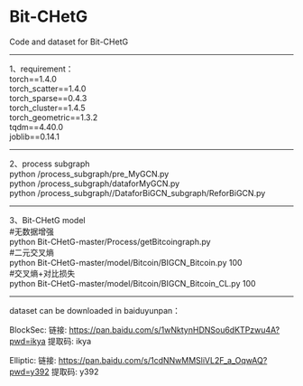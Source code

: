 # Bit-CHetG
Code and dataset for Bit-CHetG    
****  
1、requirement：  
torch==1.4.0   
torch_scatter==1.4.0  
torch_sparse==0.4.3  
torch_cluster==1.4.5  
torch_geometric==1.3.2  
tqdm==4.40.0  
joblib==0.14.1  
****  
2、process subgraph  
python /process_subgraph/pre_MyGCN.py  
python /process_subgraph/dataforMyGCN.py  
python /process_subgraph//DataforBiGCN_subgraph/ReforBiGCN.py  
****  
3、Bit-CHetG model  
#无数据增强  
python Bit-CHetG-master/Process/getBitcoingraph.py  
#二元交叉熵  
python Bit-CHetG-master/model/Bitcoin/BIGCN_Bitcoin.py 100  
#交叉熵+对比损失  
python Bit-CHetG-master/model/Bitcoin/BIGCN_Bitcoin_CL.py 100  

****
dataset can be downloaded in baiduyunpan：

BlockSec:
链接: https://pan.baidu.com/s/1wNktynHDNSou6dKTPzwu4A?pwd=ikya 提取码: ikya   

Elliptic:
链接: https://pan.baidu.com/s/1cdNNwMMSliVL2F_a_OqwAQ?pwd=y392 提取码: y392
